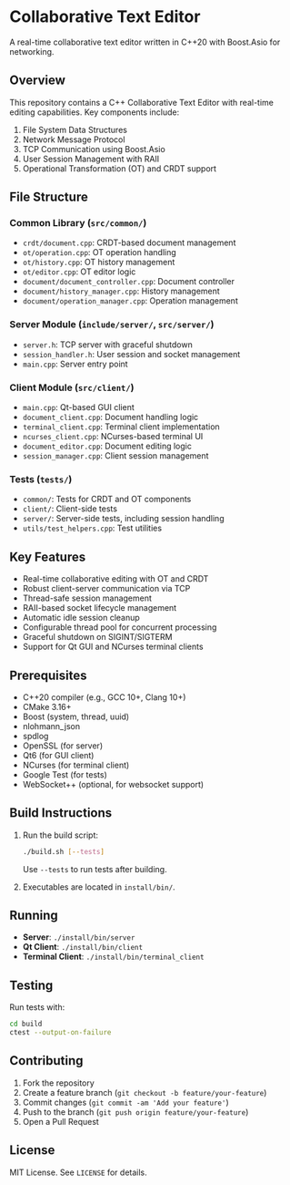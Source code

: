 # Collaborative Text Editor

A real-time collaborative text editor written in C++20 with Boost.Asio for networking.

## Overview

This repository contains a C++ Collaborative Text Editor with real-time editing capabilities. Key components include:

1. File System Data Structures
2. Network Message Protocol
3. TCP Communication using Boost.Asio
4. User Session Management with RAII
5. Operational Transformation (OT) and CRDT support

## File Structure

### Common Library (`src/common/`)
- `crdt/document.cpp`: CRDT-based document management
- `ot/operation.cpp`: OT operation handling
- `ot/history.cpp`: OT history management
- `ot/editor.cpp`: OT editor logic
- `document/document_controller.cpp`: Document controller
- `document/history_manager.cpp`: History management
- `document/operation_manager.cpp`: Operation management

### Server Module (`include/server/`, `src/server/`)
- `server.h`: TCP server with graceful shutdown
- `session_handler.h`: User session and socket management
- `main.cpp`: Server entry point

### Client Module (`src/client/`)
- `main.cpp`: Qt-based GUI client
- `document_client.cpp`: Document handling logic
- `terminal_client.cpp`: Terminal client implementation
- `ncurses_client.cpp`: NCurses-based terminal UI
- `document_editor.cpp`: Document editing logic
- `session_manager.cpp`: Client session management

### Tests (`tests/`)
- `common/`: Tests for CRDT and OT components
- `client/`: Client-side tests
- `server/`: Server-side tests, including session handling
- `utils/test_helpers.cpp`: Test utilities

## Key Features

- Real-time collaborative editing with OT and CRDT
- Robust client-server communication via TCP
- Thread-safe session management
- RAII-based socket lifecycle management
- Automatic idle session cleanup
- Configurable thread pool for concurrent processing
- Graceful shutdown on SIGINT/SIGTERM
- Support for Qt GUI and NCurses terminal clients

## Prerequisites

- C++20 compiler (e.g., GCC 10+, Clang 10+)
- CMake 3.16+
- Boost (system, thread, uuid)
- nlohmann_json
- spdlog
- OpenSSL (for server)
- Qt6 (for GUI client)
- NCurses (for terminal client)
- Google Test (for tests)
- WebSocket++ (optional, for websocket support)

## Build Instructions

1. Run the build script:
   ```bash
   ./build.sh [--tests]
   ```
   Use `--tests` to run tests after building.

2. Executables are located in `install/bin/`.

## Running

- **Server**: `./install/bin/server`
- **Qt Client**: `./install/bin/client`
- **Terminal Client**: `./install/bin/terminal_client`

## Testing

Run tests with:
```bash
cd build
ctest --output-on-failure
```

## Contributing

1. Fork the repository
2. Create a feature branch (`git checkout -b feature/your-feature`)
3. Commit changes (`git commit -am 'Add your feature'`)
4. Push to the branch (`git push origin feature/your-feature`)
5. Open a Pull Request

## License

MIT License. See `LICENSE` for details.

